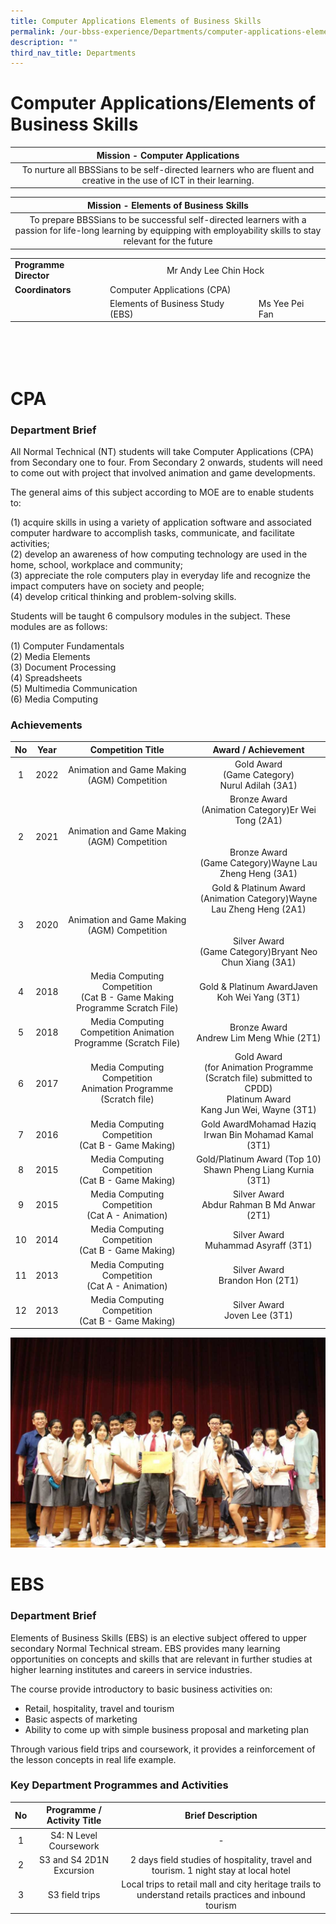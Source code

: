 ```yaml
---
title: Computer Applications Elements of Business Skills
permalink: /our-bbss-experience/Departments/computer-applications-elements-of-business-sk/
description: ""
third_nav_title: Departments
---
```

# Computer Applications/Elements of Business Skills

|      Mission - Computer Applications           | 
|:----------------------------:|
| To nurture all BBSSians to be self-directed learners who are fluent and creative in the use of ICT in their learning. | 

|     Mission - Elements of Business Skills           | 
|:----------------------------:|
| To prepare BBSSians to be successful self-directed learners with a passion for life-long learning by equipping with employability skills to stay relevant for the future | 


<div>
<table style="height: 126px;">
<tbody>
<tr>
<td><strong>Programme Director</strong></td>
<td colspan="2" style="text-align: center;">Mr Andy Lee Chin Hock</td>
</tr>
<tr>
<td><strong>Coordinators</strong></td>
<td >Computer Applications (CPA)</td>
<td>&nbsp;</td>
</tr>
<tr >
<td >&nbsp;</td>
<td>Elements of Business Study (EBS)</td>
<td>Ms Yee Pei Fan</td>
</tr>
</tbody>
</table>
</div>
<div>
<h3>&nbsp;</h3>
</div>


# CPA
### Department Brief

All Normal Technical (NT) students will take Computer Applications (CPA) from Secondary one to four. From Secondary 2 onwards, students will need to come out with project that involved animation and game developments.

  

The general aims of this subject according to MOE are to enable students to:   

(1) acquire skills in using a variety of application software and associated computer hardware to accomplish tasks, communicate, and facilitate activities;  
(2) develop an awareness of how computing technology are used in the home, school, workplace and community;   
(3) appreciate the role computers play in everyday life and recognize the impact computers have on society and people;  
(4) develop critical thinking and problem-solving skills.

Students will be taught 6 compulsory modules in the subject. These modules are as follows:

(1) Computer Fundamentals  
(2) Media Elements  
(3) Document Processing  
(4) Spreadsheets  
(5) Multimedia Communication  
(6) Media Computing


### Achievements

| No |  Year |          Competition Title              |            Award / Achievement                         |
|:--:|:-----:|:------------------:|:-----------------------:|
|  1 |  2022 |                   Animation and Game Making (AGM) Competition                 |                                              Gold Award<br>(Game Category)<br>Nurul Adilah (3A1)                                              |
|  2 | 2021  |                  Animation and Game Making (AGM) Competition                  |          Bronze Award<br>(Animation Category)Er Wei Tong (2A1)<br><br><br>Bronze Award<br>(Game Category)Wayne Lau Zheng Heng (3A1)           |
|  3 |  2020 |                  Animation and Game Making (AGM) Competition                  | Gold & Platinum Award<br>(Animation Category)Wayne Lau Zheng Heng (2A1)<br><br><br>Silver Award<br>(Game Category)Bryant Neo Chun Xiang (3A1) |
|  4 | 2018  |  Media Computing Competition<br>(Cat B - Game Making Programme Scratch File)  |                                                 Gold & Platinum AwardJaven Koh Wei Yang (3T1)                                                 |
|  5 | 2018  |         Media Computing Competition Animation Programme (Scratch File)        |                                                   Bronze Award<br>Andrew Lim Meng Whie  (2T1)                                                 |
|  6 |  2017 |       Media Computing Competition<br>Animation Programme (Scratch file)       |            Gold Award<br>(for Animation Programme (Scratch file) submitted to CPDD)<br>Platinum Award<br>Kang Jun Wei, Wayne (3T1)            |
|  7 | 2016  |             Media Computing Competition<br>(Cat B - Game Making)              |                                             Gold AwardMohamad Haziq Irwan Bin Mohamad Kamal (3T1)                                             |
|  8 |  2015 |             Media Computing Competition<br>(Cat B - Game Making)              |                                        Gold/Platinum Award (Top 10) <br>Shawn Pheng Liang Kurnia (3T1)                                        |
|  9 |  2015 |              Media Computing Competition<br>(Cat A - Animation)               |                                                 Silver Award<br>Abdur Rahman B Md Anwar (2T1)                                                 |
| 10 |  2014 |              Media Computing Competition<br>(Cat B - Game Making)             |                                                     Silver Award<br>Muhammad Asyraff (3T1)                                                    |
| 11 |  2013 |               Media Computing Competition<br>(Cat A - Animation)              |                                                       Silver Award<br>Brandon Hon (2T1)                                                       |
| 12 |  2013 |              Media Computing Competition<br>(Cat B - Game Making)             |                                                        Silver Award<br>Joven Lee (3T1)                                                        |

![](/images/Our%20BBSS%20Experience/IMG_2016%20v2.jpg)

# EBS

### Department Brief

Elements of Business Skills (EBS) is an elective subject offered to upper secondary Normal Technical stream. EBS provides many learning opportunities on concepts and skills that are relevant in further studies at higher learning institutes and careers in service industries.


The course provide introductory to basic business activities on:

*   Retail, hospitality, travel and tourism
*   Basic aspects of marketing
*   Ability to come up with simple business proposal and marketing plan


Through various field trips and coursework, it provides a reinforcement of the lesson concepts in real life example.


### Key Department Programmes and Activities

| No | Programme / Activity Title |                                            Brief Description                                            |
|:--:|:--------------------------:|:------------:|
|  1 |   S4: N Level Coursework   |                                                    -                                                    |
|  2 |  S3 and S4 2D1N Excursion  |           2 days field studies of hospitality, travel and tourism. 1 night stay at local hotel          |
|  3 |       S3 field trips       | Local trips to retail mall and city heritage trails to understand retails practices and inbound tourism |